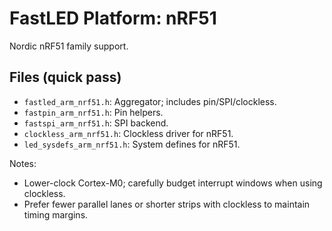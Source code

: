 # FastLED Platform: nRF51

Nordic nRF51 family support.

## Files (quick pass)
- `fastled_arm_nrf51.h`: Aggregator; includes pin/SPI/clockless.
- `fastpin_arm_nrf51.h`: Pin helpers.
- `fastspi_arm_nrf51.h`: SPI backend.
- `clockless_arm_nrf51.h`: Clockless driver for nRF51.
- `led_sysdefs_arm_nrf51.h`: System defines for nRF51.

Notes:
- Lower-clock Cortex-M0; carefully budget interrupt windows when using clockless.
 - Prefer fewer parallel lanes or shorter strips with clockless to maintain timing margins.
